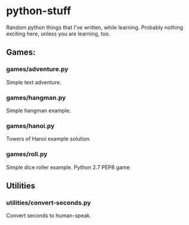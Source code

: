 # python-stuff
Random python things that I've written, while learning. Probably nothing exciting here, unless you are learning, too.

## Games:
### games/adventure.py
Simple text adventure.

### games/hangman.py
Simple hangman example.

### games/hanoi.py
Towers of Hanoi example solution.

### games/roll.py
Simple dice roller example. Python 2.7 PEP8 game

## Utilities
### utilities/convert-seconds.py
Convert seconds to human-speak.
